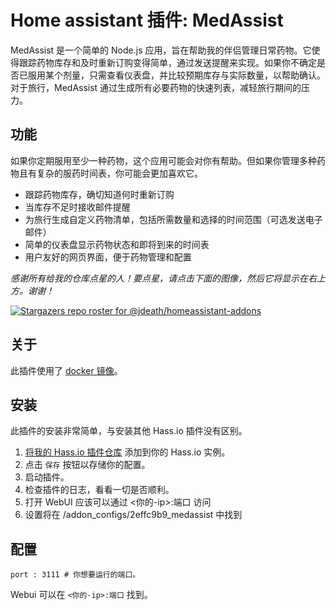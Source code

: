 # Home assistant 插件: MedAssist

MedAssist 是一个简单的 Node.js 应用，旨在帮助我的伴侣管理日常药物。它使得跟踪药物库存和及时重新订购变得简单，通过发送提醒来实现。如果你不确定是否已服用某个剂量，只需查看仪表盘，并比较预期库存与实际数量，以帮助确认。对于旅行，MedAssist 通过生成所有必要药物的快速列表，减轻旅行期间的压力。

## 功能
如果你定期服用至少一种药物，这个应用可能会对你有帮助。但如果你管理多种药物且有复杂的服药时间表，你可能会更加喜欢它。

- 跟踪药物库存，确切知道何时重新订购
- 当库存不足时接收邮件提醒
- 为旅行生成自定义药物清单，包括所需数量和选择的时间范围（可选发送电子邮件）
- 简单的仪表盘显示药物状态和即将到来的时间表
- 用户友好的网页界面，便于药物管理和配置


_感谢所有给我的仓库点星的人！要点星，请点击下面的图像，然后它将显示在右上方。谢谢！_

[![Stargazers repo roster for @jdeath/homeassistant-addons](https://reporoster.com/stars/jdeath/homeassistant-addons)](https://github.com/jdeath/homeassistant-addons/stargazers)

## 关于

此插件使用了 [docker 镜像](https://github.com/njic/medassist/releases)。

## 安装

此插件的安装非常简单，与安装其他 Hass.io 插件没有区别。

1. [将我的 Hass.io 插件仓库][repository] 添加到你的 Hass.io 实例。
1. 点击 `保存` 按钮以存储你的配置。
1. 启动插件。
1. 检查插件的日志，看看一切是否顺利。
1. 打开 WebUI 应该可以通过 <你的-ip>:端口 访问
1. 设置将在 /addon_configs/2effc9b9_medassist 中找到
## 配置

```
port : 3111 # 你想要运行的端口。
```

Webui 可以在 `<你的-ip>:端口` 找到。

[repository]: https://github.com/jdeath/homeassistant-addons